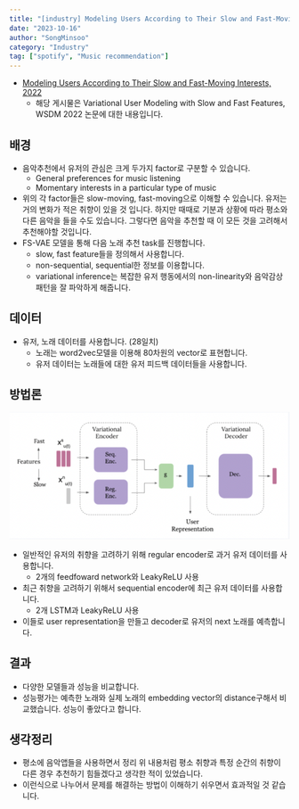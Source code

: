 ```yaml
---
title: "[industry] Modeling Users According to Their Slow and Fast-Moving Interests, 2022"
date: "2023-10-16"
author: "SongMinsoo"
category: "Industry"
tag: ["spotify", "Music recommendation"]
---
```


- [Modeling Users According to Their Slow and Fast-Moving Interests, 2022](https://research.atspotify.com/2022/02/modeling-users-according-to-their-slow-and-fast-moving-interests/)
  - 해당 게시물은 Variational User Modeling with Slow and Fast Features, WSDM 2022 논문에 대한 내용입니다.

## 배경
- 음악추천에서 유저의 관심은 크게 두가지 factor로 구분할 수 있습니다.
  - General preferences for music listening
  - Momentary interests in a particular type of music
- 위의 각 factor들은 slow-moving, fast-moving으로 이해할 수 있습니다. 유저는 거의 변화가 적은 취향이 있을 것 입니다. 하지만 때때로 기분과 상황에 따라 평소와 다른 음악을 들을 수도 있습니다. 그렇다면 음악을 추천할 때 이 모든 것을 고려해서 추천해야할 것입니다.
- FS-VAE 모델을 통해 다음 노래 추천 task를 진행합니다.
  - slow, fast feature들을 정의해서 사용합니다.
  - non-sequential, sequential한 정보를 이용합니다.
  - variational inference는 복잡한 유저 행동에서의 non-linearity와 음악감상 패턴을 잘 파악하게 해줍니다.

## 데이터
- 유저, 노래 데이터를 사용합니다. (28일치)
  - 노래는 word2vec모델을 이용해 80차원의 vector로 표현합니다.
  - 유저 데이터는 노래들에 대한 유저 피드백 데이터들을 사용합니다.

## 방법론
![img](../image/image_industry/spotify/spotify_2.png)

- 일반적인 유저의 취향을 고려하기 위해 regular encoder로 과거 유저 데이터를 사용합니다.
  - 2개의 feedfoward network와 LeakyReLU 사용
- 최근 취향을 고려하기 위해서 sequential encoder에 최근 유저 데이터를 사용합니다.
  - 2개 LSTM과 LeakyReLU 사용
- 이들로 user representation을 만들고 decoder로 유저의 next 노래를 예측합니다.

## 결과
- 다양한 모델들과 성능을 비교합니다.
- 성능평가는 예측한 노래와 실제 노래의 embedding vector의 distance구해서 비교했습니다. 성능이 좋았다고 합니다.

## 생각정리
- 평소에 음악앱들을 사용하면서 정리 위 내용처럼 평소 취향과 특정 순간의 취향이 다른 경우 추천하기 힘들겠다고 생각한 적이 있었습니다.
- 이런식으로 나누어서 문제를 해결하는 방법이 이해하기 쉬우면서 효과적일 것 같습니다.